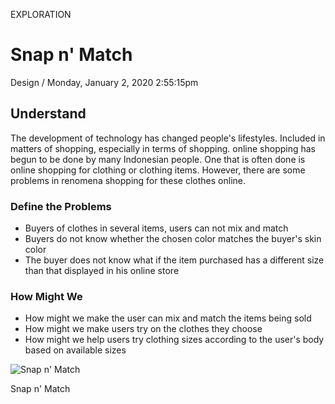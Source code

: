 <p class="type">EXPLORATION</p>

# Snap n' Match

<p class="meta">Design  /  Monday, January 2, 2020 2:55:15pm</p>

## Understand

The development of technology has changed people's lifestyles. Included in matters of shopping, especially in terms of shopping. online shopping has begun to be done by many Indonesian people. One that is often done is online shopping for clothing or clothing items. However, there are some problems in renomena shopping for these clothes online.

### Define the Problems

- Buyers of clothes in several items, users can not mix and match
- Buyers do not know whether the chosen color matches the buyer's skin color
- The buyer does not know what if the item purchased has a different size than that displayed in his online store

### How Might We

- How might we make the user can mix and match the items being sold
- How might we make users try on the clothes they choose
- How might we help users try clothing sizes according to the user's body based on available sizes

![Snap n' Match](https://farooq-agent.web.app/assets/images/works/details/223-snap-n-match/snap-n-match.jpg)

<p class="caption">Snap n' Match</p>
